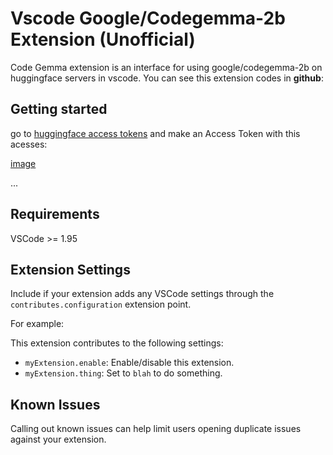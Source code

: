 # Vscode Google/Codegemma-2b Extension (Unofficial)

Code Gemma extension is an interface for using google/codegemma-2b on huggingface servers in vscode. You can see this extension codes in **github**:

## Getting started

go to [huggingface access tokens](https://huggingface.co/settings/tokens) and make an Access Token with this acesses:

[image](./huggingfaceAccessTokenCreate.jpg)

...

## Requirements

VSCode >= 1.95

## Extension Settings

Include if your extension adds any VSCode settings through the `contributes.configuration` extension point.

For example:

This extension contributes to the following settings:

* `myExtension.enable`: Enable/disable this extension.
* `myExtension.thing`: Set to `blah` to do something.

## Known Issues

Calling out known issues can help limit users opening duplicate issues against your extension.

